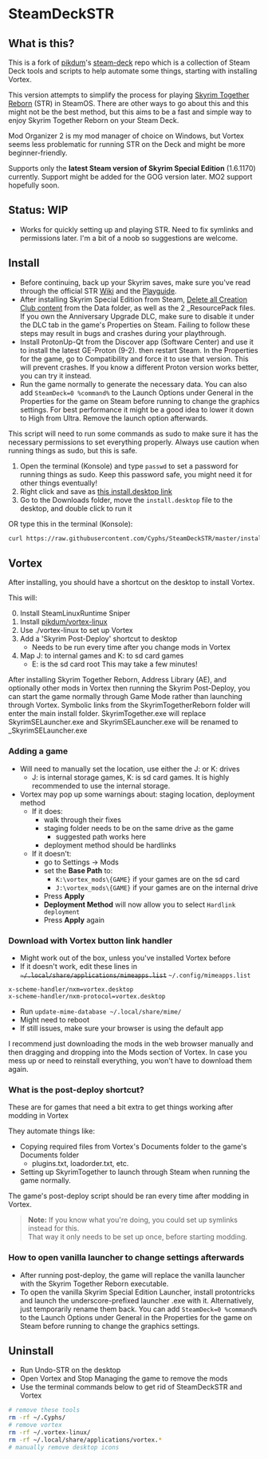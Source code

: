 # SteamDeckSTR

## What is this?

This is a fork of [pikdum](https://github.com/pikdum)'s [steam-deck](https://github.com/pikdum/steam-deck) repo which is a collection of Steam Deck tools and scripts to help automate some things, starting with installing Vortex.

This version attempts to simplify the process for playing [Skyrim Together Reborn](https://www.nexusmods.com/skyrimspecialedition/mods/69993) (STR) in SteamOS. There are other ways to go about this and this might not be the best method, but this aims to be a fast and simple way to enjoy Skyrim Together Reborn on your Steam Deck.

Mod Organizer 2 is my mod manager of choice on Windows, but Vortex seems less problematic for running STR on the Deck and might be more beginner-friendly.

Supports only the **latest Steam version of Skyrim Special Edition** (1.6.1170) currently. Support might be added for the GOG version later. MO2 support hopefully soon.

## Status: WIP
* Works for quickly setting up and playing STR. Need to fix symlinks and permissions later. I'm a bit of a noob so suggestions are welcome.

## Install

* Before continuing, back up your Skyrim saves, make sure you've read through the official STR [Wiki](https://wiki.tiltedphoques.com/tilted-online/general-information/faq) and the [Playguide](https://wiki.tiltedphoques.com/tilted-online/general-information/playguide).
* After installing Skyrim Special Edition from Steam, [Delete all Creation Club content](https://wiki.tiltedphoques.com/tilted-online/guides/troubleshooting/disabling-the-anniversary-editions-creation-club-content) from the Data folder, as well as the 2 _ResourcePack files. If you own the Anniversary Upgrade DLC, make sure to disable it under the DLC tab in the game's Properties on Steam. Failing to follow these steps may result in bugs and crashes during your playthrough.
* Install ProtonUp-Qt from the Discover app (Software Center) and use it to install the latest GE-Proton (9-2). then restart Steam. In the Properties for the game, go to Compatibility and force it to use that version. This will prevent crashes. If you know a different Proton version works better, you can try it instead.
* Run the game normally to generate the necessary data. You can also add `SteamDeck=0 %command%` to the Launch Options under General in the Properties for the game on Steam before running to change the graphics settings. For best performance it might be a good idea to lower it down to High from Ultra. Remove the launch option afterwards.

This script will need to run some commands as sudo to make sure it has the necessary permissions to set everything properly. Always use caution when running things as sudo, but this is safe. 
1. Open the terminal (Konsole) and type `passwd` to set a password for running things as sudo. Keep this password safe, you might need it for other things eventually!
2. Right click and save as [this install.desktop link](https://raw.githubusercontent.com/Cyphs/SteamDeckSTR/master/install.desktop)
3. Go to the Downloads folder, move the `install.desktop` file to the desktop, and double click to run it

OR type this in the terminal (Konsole):

``` bash
curl https://raw.githubusercontent.com/Cyphs/SteamDeckSTR/master/install.sh | bash -s --
```

## Vortex

After installing, you should have a shortcut on the desktop to install Vortex.

This will:

0. Install SteamLinuxRuntime Sniper
1. Install [pikdum/vortex-linux](https://github.com/pikdum/vortex-linux)
2. Use ./vortex-linux to set up Vortex
3. Add a 'Skyrim Post-Deploy' shortcut to desktop
   * Needs to be run every time after you change mods in Vortex
4. Map J: to internal games and K: to sd card games
   * E: is the sd card root
This may take a few minutes!

After installing Skyrim Together Reborn, Address Library (AE), and optionally other mods in Vortex then running the Skyrim Post-Deploy, you can start the game normally through Game Mode rather than launching through Vortex. Symbolic links from the SkyrimTogetherReborn folder will enter the main install folder. SkyrimTogether.exe will replace SkyrimSELauncher.exe and SkyrimSELauncher.exe will be renamed to _SkyrimSELauncher.exe

### Adding a game

* Will need to manually set the location, use either the J: or K: drives
  * J: is internal storage games, K: is sd card games. It is highly recommended to use the internal storage.
* Vortex may pop up some warnings about: staging location, deployment method
   * If it does:
      * walk through their fixes
      * staging folder needs to be on the same drive as the game
        * suggested path works here
      * deployment method should be hardlinks
   * If it doesn't:
      * go to Settings -> Mods
      * set the **Base Path** to:
        * `K:\vortex_mods\{GAME}` if your games are on the sd card
        * `J:\vortex_mods\{GAME}` if your games are on the internal drive
      * Press **Apply**
      * **Deployment Method** will now allow you to select `Hardlink deployment`
      * Press **Apply** again

### Download with Vortex button link handler

* Might work out of the box, unless you've installed Vortex before
* If it doesn't work, edit these lines in ~~`~/.local/share/applications/mimeapps.list`~~ `~/.config/mimeapps.list`
```
x-scheme-handler/nxm=vortex.desktop
x-scheme-handler/nxm-protocol=vortex.desktop
```
* Run `update-mime-database ~/.local/share/mime/`
* Might need to reboot
* If still issues, make sure your browser is using the default app

I recommend just downloading the mods in the web browser manually and then dragging and dropping into the Mods section of Vortex. In case you mess up or need to reinstall everything, you won't have to download them again.
### What is the post-deploy shortcut?

These are for games that need a bit extra to get things working after modding in Vortex

They automate things like:

* Copying required files from Vortex's Documents folder to the game's Documents folder
  * plugins.txt, loadorder.txt, etc.
* Setting up SkyrimTogether to launch through Steam when running the game normally.

The game's post-deploy script should be ran every time after modding in Vortex.

> **Note:** If you know what you're doing, you could set up symlinks instead for this.  
> That way it only needs to be set up once, before starting modding.  

### How to open vanilla launcher to change settings afterwards

* After running post-deploy, the game will replace the vanilla launcher with the Skyrim Together Reborn executable.
* To open the vanilla Skyrim Special Edition Launcher, install protontricks and launch the underscore-prefixed launcher .exe with it. Alternatively, just temporarily rename them back. You can add `SteamDeck=0 %command%` to the Launch Options under General in the Properties for the game on Steam before running to change the graphics settings.

## Uninstall

* Run Undo-STR on the desktop
* Open Vortex and Stop Managing the game to remove the mods
* Use the terminal commands below to get rid of SteamDeckSTR and Vortex

```bash
# remove these tools
rm -rf ~/.Cyphs/
# remove vortex
rm -rf ~/.vortex-linux/
rm -rf ~/.local/share/applications/vortex.*
# manually remove desktop icons
```
